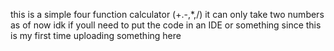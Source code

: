 this is a simple four function calculator (+.-,*,/)
it can only take two numbers as of now
idk if youll need to put the code in an IDE or something since this is my first time uploading something here

